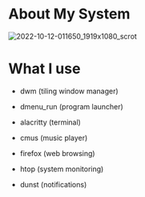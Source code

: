 
# About My System <a name="About"></a>

![2022-10-12-011650_1919x1080_scrot](https://user-images.githubusercontent.com/95656575/195215425-77c22f89-5212-4ca7-95ec-fd0366ad79bf.png)

# What I use

- dwm (tiling window manager)
  
- dmenu_run (program launcher)
  
- alacritty (terminal)

- cmus (music player)
  
- firefox (web browsing)
  
- htop (system monitoring)
  
- dunst (notifications)
